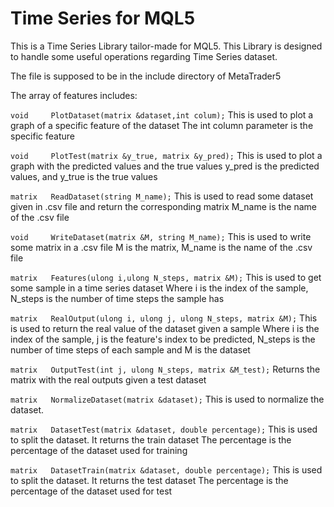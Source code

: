 <img src="">

# Time Series for MQL5

This is a Time Series Library tailor-made for MQL5. This Library is designed to handle some useful operations regarding Time Series dataset. 

The file is supposed to be in the include directory of MetaTrader5

The array of features includes:

   ```void     PlotDataset(matrix &dataset,int colum);```
This is used to plot a graph of a specific feature of the dataset
The int column parameter is the specific feature

   ```void     PlotTest(matrix &y_true, matrix &y_pred);```
This is used to plot a graph with the predicted values and the true values
y_pred is the predicted values, and y_true is the true values

   ```matrix   ReadDataset(string M_name);```
This is used to read some dataset given in .csv file and return the corresponding matrix
M_name is the name of the .csv file

   ```void     WriteDataset(matrix &M, string M_name);```
This is used to write some matrix in a .csv file 
M is the matrix, M_name is the name of the .csv file

   ```matrix   Features(ulong i,ulong N_steps, matrix &M);```
This is used to get some sample in a time series dataset 
Where i is the index of the sample, N_steps is the number of time steps the sample has

   ```matrix   RealOutput(ulong i, ulong j, ulong N_steps, matrix &M);```
This is used to return the real value of the dataset given a sample
Where i is the index of the sample, j is the feature's index to be predicted, 
N_steps is the number of time steps of each sample and M is the dataset

   ```matrix   OutputTest(int j, ulong N_steps, matrix &M_test);```
Returns the matrix with the real outputs given a test dataset

   ```matrix   NormalizeDataset(matrix &dataset);```
This is used to normalize the dataset. 

   ```matrix   DatasetTest(matrix &dataset, double percentage);```
This is used to split the dataset. It returns the train dataset 
The percentage is the percentage of the dataset used for training

   ```matrix   DatasetTrain(matrix &dataset, double percentage);```
This is used to split the dataset. It returns the test dataset 
The percentage is the percentage of the dataset used for test
